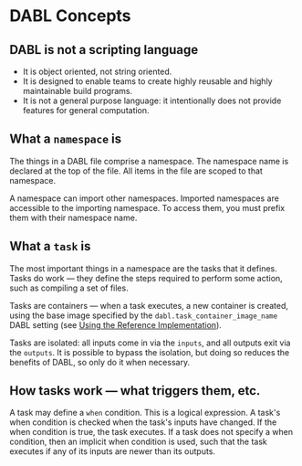 # DABL Concepts

## DABL is not a scripting language

* It is object oriented, not string oriented.
* It is designed to enable teams to create highly reusable and highly maintainable
build programs.
* It is not a general purpose language: it intentionally does not provide features
for general computation.

## What a `namespace` is

The things in a DABL file comprise a namespace. The namespace name is declared
at the top of the file. All items in the file are scoped to that namespace.

A namespace can import other namespaces. Imported namespaces are accessible
to the importing namespace. To access them, you must prefix them with their
namespace name.

## What a `task` is

The most important things in a namespace are the tasks that it defines. Tasks
do work — they define the steps required to perform some action, such as
compiling a set of files.

Tasks are containers — when a task executes, a new container is created, using the
base image specified by the `dabl.task_container_image_name` DABL setting
(see [Using the Reference Implementation](/README.md#using-the-reference-implementation)).

Tasks are isolated: all inputs come in via the `inputs`, and all outputs exit
via the `outputs`. It is possible to bypass the isolation, but doing so reduces
the benefits of DABL, so only do it when necessary.

## How tasks work — what triggers them, etc.

A task may define a `when` condition. This is a logical expression. A task's
when condition is checked when the task's inputs have changed. If the when
condition is true, the task executes. If a task does not specify a when condition,
then an implicit when condition is used, such that the task executes if any
of its inputs are newer than its outputs.

